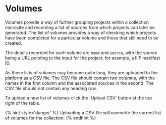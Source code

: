# Volumes

Volumes provide a way of further grouping projects within a collection
microsite and recording a list of sources from which projects can later be
generated. The list of volumes provides a way of checking which projects have
been completed for a particular volume and those that still need to be created.

The details recorded for each volume are `name` and `source`, with the source
being a URL pointing to the input for the project, for example, a IIIF
manifest ID.

As these lists of volumes may become quite long, they are uploaded to the
platform as a CSV file. The CSV file should contain two columns, with the
names in the first column and the associated sources in the second. The CSV
file should not contain any heading row.

To upload a new list of volumes click the 'Upload CSV' button at the top right
of the table.

{% hint style='danger' %}
Uploading a CSV file will overwrite the current list of volumes for the
collection.
{% endhint %}

